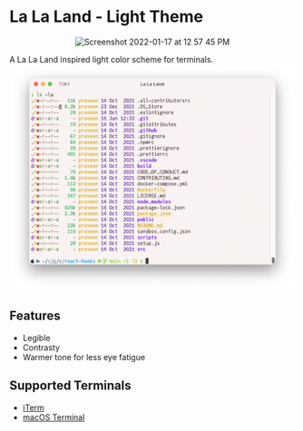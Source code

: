 # La La Land - Light Theme

<p align="center">
<img width="738" alt="Screenshot 2022-01-17 at 12 57 45 PM" src="https://user-images.githubusercontent.com/313363/149725914-882fff7f-b240-44c4-8d9e-4483582ac752.png">
</p>

A La La Land inspired light color scheme for terminals.
![Screenshot](./iterm/screenshot.png)

## Features
- Legible
- Contrasty
- Warmer tone for less eye fatigue

## Supported Terminals

- [iTerm](./iterm/)
- [macOS Terminal](./terminal/)

